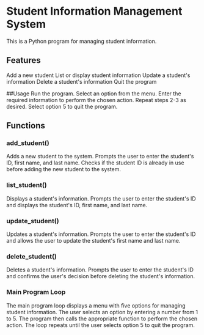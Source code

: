# Student Information Management System
This is a Python program for managing student information.

## Features
Add a new student
List or display student information
Update a student's information
Delete a student's information
Quit the program

##Usage
Run the program.
Select an option from the menu.
Enter the required information to perform the chosen action.
Repeat steps 2-3 as desired.
Select option 5 to quit the program.

## Functions
### add_student()
Adds a new student to the system. Prompts the user to enter the student's ID, first name, and last name. Checks if the student ID is already in use before adding the new student to the system.

### list_student()
Displays a student's information. Prompts the user to enter the student's ID and displays the student's ID, first name, and last name.

### update_student()
Updates a student's information. Prompts the user to enter the student's ID and allows the user to update the student's first name and last name.

### delete_student()
Deletes a student's information. Prompts the user to enter the student's ID and confirms the user's decision before deleting the student's information.

### Main Program Loop
The main program loop displays a menu with five options for managing student information. The user selects an option by entering a number from 1 to 5. The program then calls the appropriate function to perform the chosen action. The loop repeats until the user selects option 5 to quit the program.
